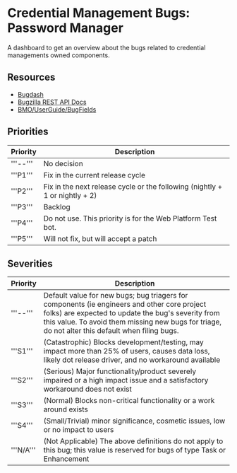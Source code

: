 # Credential Management Bugs: Password Manager
A dashboard to get an overview about the bugs related to credential managements owned components.

## Resources
* [Bugdash](https://bugdash.moz.tools/?component=Toolkit%3APassword+Manager#tab.triage)
* [Bugzilla REST API Docs](https://bmo.readthedocs.io/en/latest/api/core/v1/bug.html)
* [BMO/UserGuide/BugFields](https://wiki.mozilla.org/BMO/UserGuide/BugFields)

## Priorities
| Priority | Description                                                                 |
|----------|-----------------------------------------------------------------------------|
| '''--''' | No decision                                                                 |
| '''P1''' | Fix in the current release cycle                                            |
| '''P2''' | Fix in the next release cycle or the following (nightly + 1 or nightly + 2) |
| '''P3''' | Backlog                                                                     |
| '''P4''' | Do not use. This priority is for the Web Platform Test bot.                 |
| '''P5''' | Will not fix, but will accept a patch                                       |

## Severities
| Priority | Description                                                                 |
|----------|-----------------------------------------------------------------------------|
| '''--''' | Default value for new bugs; bug triagers for components (ie engineers and other core project folks) are expected to update the bug's severity from this value. To avoid them missing new bugs for triage, do not alter this default when filing bugs. |
| '''S1''' | (Catastrophic) Blocks development/testing, may impact more than 25% of users, causes data loss, likely dot release driver, and no workaround available |
| '''S2''' | (Serious) Major functionality/product severely impaired or a high impact issue and a satisfactory workaround does not exist |
| '''S3''' | (Normal) Blocks non-critical functionality or a work around exists |
| '''S4''' | (Small/Trivial) minor significance, cosmetic issues, low or no impact to users |
| '''N/A'''| (Not Applicable) The above definitions do not apply to this bug; this value is reserved for bugs of type Task or Enhancement |

